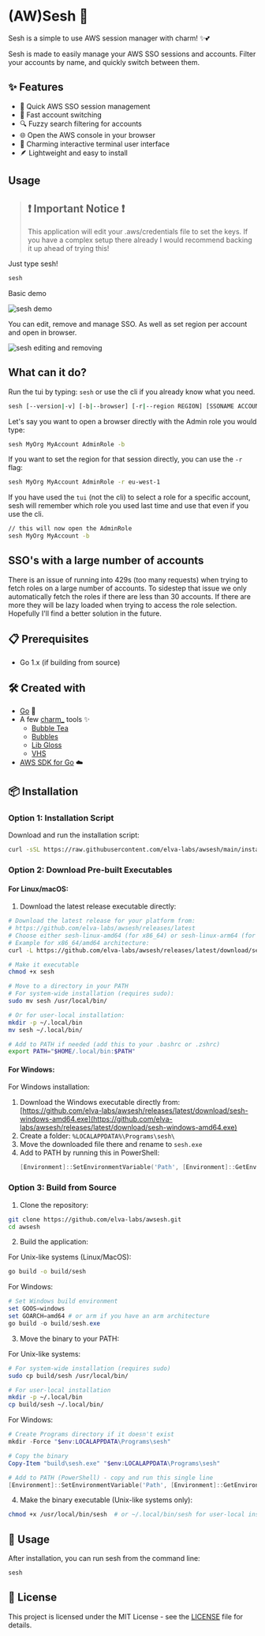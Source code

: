 # (AW)Sesh 🔐

Sesh is a simple to use AWS session manager with charm! ✨💕

Sesh is made to easily manage your AWS SSO sessions and accounts.
Filter your accounts by name, and quickly switch between them.

## ✨ Features

- 🚀 Quick AWS SSO session management
- 🔄 Fast account switching
- 🔍 Fuzzy search filtering for accounts
- 🌐 Open the AWS console in your browser
- 💅 Charming interactive terminal user interface
- 🪶 Lightweight and easy to install

## Usage

> ## ❗ Important Notice ❗
>
> This application will edit your .aws/credentials file to set the keys.
> If you have a complex setup there already I would recommend backing it up ahead of trying this!

Just type sesh!

```sh
sesh
```

Basic demo

![sesh demo](tapes/demo.gif)

You can edit, remove and manage SSO. As well as set region per account and open in browser.

![sesh editing and removing](tapes/editing-removing.gif)

## What can it do?

Run the tui by typing: `sesh` or use the cli if you already know what you need.

```sh
sesh [--version|-v] [-b|--browser] [-r|--region REGION] [SSONAME ACCOUNTNAME [ROLENAME]]
```

Let's say you want to open a browser directly with the Admin role you would type:

```sh
sesh MyOrg MyAccount AdminRole -b
```

If you want to set the region for that session directly, you can use the `-r` flag:

```sh
sesh MyOrg MyAccount AdminRole -r eu-west-1
```

If you have used the `tui` (not the cli) to select a role for a specific account, sesh will remember which role you used last time and use that even if you use the cli.

```sh
// this will now open the AdminRole
sesh MyOrg MyAccount -b
```

## SSO's with a large number of accounts

There is an issue of running into 429s (too many requests) when trying to fetch roles on a large number of accounts.
To sidestep that issue we only automatically fetch the roles if there are less than 30 accounts.
If there are more they will be lazy loaded when trying to access the role selection.
Hopefully I'll find a better solution in the future.

## 📋 Prerequisites

- Go 1.x (if building from source)

## 🛠️ Created with

- [Go](https://golang.org/) 🐹
- A few [charm\_](https://charm.sh/) tools ✨
  - [Bubble Tea](https://github.com/charmbracelet/bubbletea)
  - [Bubbles](https://github.com/charmbracelet/bubbles)
  - [Lib Gloss](https://github.com/charmbracelet/lipgloss)
  - [VHS](https://github.com/charmbracelet/vhs)
- [AWS SDK for Go](https://github.com/aws/aws-sdk-go-v2) ☁️

## 📦 Installation

### Option 1: Installation Script

Download and run the installation script:

```sh
curl -sSL https://raw.githubusercontent.com/elva-labs/awsesh/main/install.sh | bash
```

### Option 2: Download Pre-built Executables

#### For Linux/macOS:

1. Download the latest release executable directly:

```bash
# Download the latest release for your platform from:
# https://github.com/elva-labs/awsesh/releases/latest
# Choose either sesh-linux-amd64 (for x86_64) or sesh-linux-arm64 (for ARM64)
# Example for x86_64/amd64 architecture:
curl -L https://github.com/elva-labs/awsesh/releases/latest/download/sesh-linux-amd64 -o sesh

# Make it executable
chmod +x sesh

# Move to a directory in your PATH
# For system-wide installation (requires sudo):
sudo mv sesh /usr/local/bin/

# Or for user-local installation:
mkdir -p ~/.local/bin
mv sesh ~/.local/bin/

# Add to PATH if needed (add this to your .bashrc or .zshrc)
export PATH="$HOME/.local/bin:$PATH"
```

#### For Windows:

For Windows installation:

1. Download the Windows executable directly from:
   [https://github.com/elva-labs/awsesh/releases/latest/download/sesh-windows-amd64.exe](https://github.com/elva-labs/awsesh/releases/latest/download/sesh-windows-amd64.exe)
2. Create a folder: `%LOCALAPPDATA%\Programs\sesh\`
3. Move the downloaded file there and rename to `sesh.exe`
4. Add to PATH by running this in PowerShell:
   ```powershell
   [Environment]::SetEnvironmentVariable('Path', [Environment]::GetEnvironmentVariable('Path', 'User') + ";$env:LOCALAPPDATA\Programs\sesh", 'User')
   ```

### Option 3: Build from Source

1. Clone the repository:

```sh
git clone https://github.com/elva-labs/awsesh.git
cd awsesh
```

2. Build the application:

For Unix-like systems (Linux/MacOS):

```sh
go build -o build/sesh
```

For Windows:

```powershell
# Set Windows build environment
set GOOS=windows
set GOARCH=amd64 # or arm if you have an arm architecture
go build -o build/sesh.exe
```

3. Move the binary to your PATH:

For Unix-like systems:

```sh
# For system-wide installation (requires sudo)
sudo cp build/sesh /usr/local/bin/

# For user-local installation
mkdir -p ~/.local/bin
cp build/sesh ~/.local/bin/
```

For Windows:

```powershell
# Create Programs directory if it doesn't exist
mkdir -Force "$env:LOCALAPPDATA\Programs\sesh"

# Copy the binary
Copy-Item "build\sesh.exe" "$env:LOCALAPPDATA\Programs\sesh"

# Add to PATH (PowerShell) - copy and run this single line
[Environment]::SetEnvironmentVariable('Path', [Environment]::GetEnvironmentVariable('Path', 'User') + ";$env:LOCALAPPDATA\Programs\sesh", 'User')
```

4. Make the binary executable (Unix-like systems only):

```sh
chmod +x /usr/local/bin/sesh  # or ~/.local/bin/sesh for user-local installation
```

## 🚀 Usage

After installation, you can run sesh from the command line:

```sh
sesh
```

## 📄 License

This project is licensed under the MIT License - see the [LICENSE](LICENSE) file for details.
